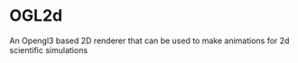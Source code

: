 # OGL2d
An Opengl3 based 2D renderer that can be used to make animations for 2d scientific simulations
